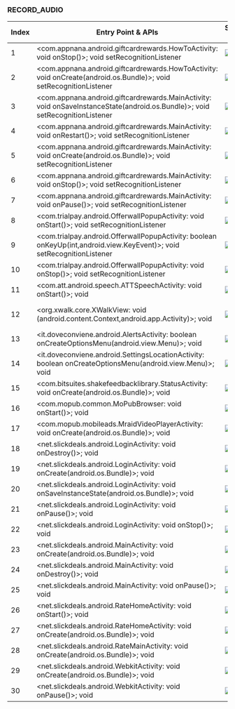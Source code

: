 ### RECORD_AUDIO
| Index | Entry Point & APIs | Screen shot | Resource id | Label |
| ------------- | ------------- | ------------- |-------------|-------------|
| 1 | <com.appnana.android.giftcardrewards.HowToActivity: void onStop()>; void setRecognitionListener | ![](D:\COSMOS\output\py\Play_win8\Shopping\com.appnana.android.giftcardrewards\com.appnana.android.giftcardrewards.HowToActivity.png) |  | F |
| 2 | <com.appnana.android.giftcardrewards.HowToActivity: void onCreate(android.os.Bundle)>; void setRecognitionListener | ![](D:\COSMOS\output\py\Play_win8\Shopping\com.appnana.android.giftcardrewards\com.appnana.android.giftcardrewards.HowToActivity.png) |  |F  |
| 3 | <com.appnana.android.giftcardrewards.MainActivity: void onSaveInstanceState(android.os.Bundle)>; void setRecognitionListener | ![](D:\COSMOS\output\py\Play_win8\Shopping\com.appnana.android.giftcardrewards\com.appnana.android.giftcardrewards.MainActivity.png) |  | F |
| 4 | <com.appnana.android.giftcardrewards.MainActivity: void onRestart()>; void setRecognitionListener | ![](D:\COSMOS\output\py\Play_win8\Shopping\com.appnana.android.giftcardrewards\com.appnana.android.giftcardrewards.MainActivity.png) |  | F |
| 5 | <com.appnana.android.giftcardrewards.MainActivity: void onCreate(android.os.Bundle)>; void setRecognitionListener | ![](D:\COSMOS\output\py\Play_win8\Shopping\com.appnana.android.giftcardrewards\com.appnana.android.giftcardrewards.MainActivity.png) |  | F  |
| 6 | <com.appnana.android.giftcardrewards.MainActivity: void onStop()>; void setRecognitionListener | ![](D:\COSMOS\output\py\Play_win8\Shopping\com.appnana.android.giftcardrewards\com.appnana.android.giftcardrewards.MainActivity.png) |  | F |
| 7 | <com.appnana.android.giftcardrewards.MainActivity: void onPause()>; void setRecognitionListener | ![](D:\COSMOS\output\py\Play_win8\Shopping\com.appnana.android.giftcardrewards\com.appnana.android.giftcardrewards.MainActivity.png) |  | F |
| 8 | <com.trialpay.android.OfferwallPopupActivity: void onStart()>; void setRecognitionListener | ![](D:\COSMOS\output\py\Play_win8\Shopping\com.appnana.android.giftcardrewards\com.trialpay.android.OfferwallPopupActivity.png) |  | F |
| 9 | <com.trialpay.android.OfferwallPopupActivity: boolean onKeyUp(int,android.view.KeyEvent)>; void setRecognitionListener | ![](D:\COSMOS\output\py\Play_win8\Shopping\com.appnana.android.giftcardrewards\com.trialpay.android.OfferwallPopupActivity.png) |  | F |
| 10 | <com.trialpay.android.OfferwallPopupActivity: void onStop()>; void setRecognitionListener | ![](D:\COSMOS\output\py\Play_win8\Shopping\com.appnana.android.giftcardrewards\com.trialpay.android.OfferwallPopupActivity.png) |  | F |
| 11 | <com.att.android.speech.ATTSpeechActivity: void onStart()>; void <init> | ![](D:\COSMOS\output\py\Play_win8\Shopping\com.iherb\com.att.android.speech.ATTSpeechActivity.png) |  | D |
| 12 | <org.xwalk.core.XWalkView: void <init>(android.content.Context,android.app.Activity)>; void <init> | ![](D:\COSMOS\output\py\Play_win8\Shopping\com.peapod.app.mobile.droid\com.peapod.app.mobile.droid.PeapodDroidApp.png) | {'2131427374': <sensitive_component.SensitiveComponent.SensitiveView object at 0x000001AB4A0219B0>} | |
| 13 | <it.doveconviene.android.AlertsActivity: boolean onCreateOptionsMenu(android.view.Menu)>; void <init> | ![](D:\COSMOS\output\py\Play_win8\Shopping\it.doveconviene.android\it.doveconviene.android.AlertsActivity.png) |  | F |
| 14 | <it.doveconviene.android.SettingsLocationActivity: boolean onCreateOptionsMenu(android.view.Menu)>; void <init> | ![](D:\COSMOS\output\py\Play_win8\Shopping\it.doveconviene.android\it.doveconviene.android.SettingsLocationActivity.png) |  | F |
| 15 | <com.bitsuites.shakefeedbacklibrary.StatusActivity: void onCreate(android.os.Bundle)>; void <init> | ![](D:\COSMOS\output\py\Play_win8\Shopping\net.slickdeals.android\com.bitsuites.shakefeedbacklibrary.StatusActivity.png) |  | F |
| 16 | <com.mopub.common.MoPubBrowser: void onStart()>; void <init> | ![](D:\COSMOS\output\py\Play_win8\Shopping\net.slickdeals.android\com.mopub.common.MoPubBrowser.png) |  | F |
| 17 | <com.mopub.mobileads.MraidVideoPlayerActivity: void onCreate(android.os.Bundle)>; void <init> | ![](D:\COSMOS\output\py\Play_win8\Shopping\net.slickdeals.android\com.mopub.mobileads.MraidVideoPlayerActivity.png) |  | F |
| 18 | <net.slickdeals.android.LoginActivity: void onDestroy()>; void <init> | ![](D:\COSMOS\output\py\Play_win8\Shopping\net.slickdeals.android\net.slickdeals.android.LoginActivity.png) |  | F |
| 19 | <net.slickdeals.android.LoginActivity: void onCreate(android.os.Bundle)>; void <init> | ![](D:\COSMOS\output\py\Play_win8\Shopping\net.slickdeals.android\net.slickdeals.android.LoginActivity.png) |  | F |
| 20 | <net.slickdeals.android.LoginActivity: void onSaveInstanceState(android.os.Bundle)>; void <init> | ![](D:\COSMOS\output\py\Play_win8\Shopping\net.slickdeals.android\net.slickdeals.android.LoginActivity.png) |  | F |
| 21 | <net.slickdeals.android.LoginActivity: void onPause()>; void <init> | ![](D:\COSMOS\output\py\Play_win8\Shopping\net.slickdeals.android\net.slickdeals.android.LoginActivity.png) |  | F |
| 22 | <net.slickdeals.android.LoginActivity: void onStop()>; void <init> | ![](D:\COSMOS\output\py\Play_win8\Shopping\net.slickdeals.android\net.slickdeals.android.LoginActivity.png) |  | F |
| 23 | <net.slickdeals.android.MainActivity: void onCreate(android.os.Bundle)>; void <init> | ![](D:\COSMOS\output\py\Play_win8\Shopping\net.slickdeals.android\net.slickdeals.android.MainActivity.png) |  | F |
| 24 | <net.slickdeals.android.MainActivity: void onDestroy()>; void <init> | ![](D:\COSMOS\output\py\Play_win8\Shopping\net.slickdeals.android\net.slickdeals.android.MainActivity.png) |  | F |
| 25 | <net.slickdeals.android.MainActivity: void onPause()>; void <init> | ![](D:\COSMOS\output\py\Play_win8\Shopping\net.slickdeals.android\net.slickdeals.android.MainActivity.png) |  | F |
| 26 | <net.slickdeals.android.RateHomeActivity: void onStart()>; void <init> | ![](D:\COSMOS\output\py\Play_win8\Shopping\net.slickdeals.android\net.slickdeals.android.RateHomeActivity.png) |  | F |
| 27 | <net.slickdeals.android.RateHomeActivity: void onCreate(android.os.Bundle)>; void <init> | ![](D:\COSMOS\output\py\Play_win8\Shopping\net.slickdeals.android\net.slickdeals.android.RateHomeActivity.png) |  | F |
| 28 | <net.slickdeals.android.RateMainActivity: void onCreate(android.os.Bundle)>; void <init> | ![](D:\COSMOS\output\py\Play_win8\Shopping\net.slickdeals.android\net.slickdeals.android.RateMainActivity.png) |  | F |
| 29 | <net.slickdeals.android.WebkitActivity: void onCreate(android.os.Bundle)>; void <init> | ![](D:\COSMOS\output\py\Play_win8\Shopping\net.slickdeals.android\net.slickdeals.android.WebkitActivity.png) |  | F |
| 30 | <net.slickdeals.android.WebkitActivity: void onPause()>; void <init> | ![](D:\COSMOS\output\py\Play_win8\Shopping\net.slickdeals.android\net.slickdeals.android.WebkitActivity.png) |  | F |
